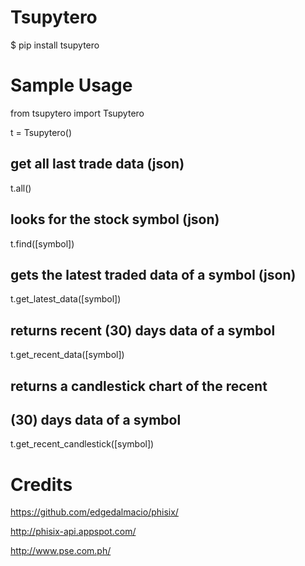 Tsupytero
==============

$ pip install tsupytero


Sample Usage
============
from tsupytero import Tsupytero

t = Tsupytero()

## get all last trade data (json)
t.all()

## looks for the stock symbol (json)
t.find([symbol])

## gets the latest traded data of a symbol (json)
t.get_latest_data([symbol])

## returns recent (30) days data of a symbol
t.get_recent_data([symbol])

## returns a candlestick chart of the recent 
## (30) days data of a symbol
t.get_recent_candlestick([symbol])

Credits
=======
https://github.com/edgedalmacio/phisix/

http://phisix-api.appspot.com/

http://www.pse.com.ph/


